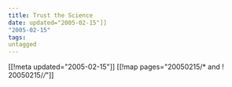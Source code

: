 ```yaml
---
title: Trust the Science
date: updated="2005-02-15"]]
"2005-02-15"
tags:
untagged
---
```

[[!meta updated="2005-02-15"]]
[[!map pages="20050215/* and ! 20050215/*/*"]]
